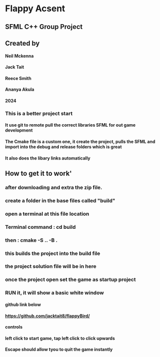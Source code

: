 # Flappy Acsent

## SFML C++ Group Project 
## Created by 
#### Neil Mckenna
#### Jack Tait
#### Reece Smith
#### Ananya Akula

#### 2024

### This is a better project start 

#### It use git to remote pull the correct libraries SFML for out game development

#### The Cmake file is a custom one, it create the project, pulls the SFML and import into the debug and release folders which is great
#### It also does the libary links automatically

## How to get it to work'

### after downloading and extra the zip file.
### create a folder in the base files called "build"
### open a terminal at this file location
### Terminal command : cd build 
### then : cmake -S .. -B .
### this builds the project into the build file
### the project solution file will be in here 
### once the project open set the game as startup project
### RUN it, it will show a basic white window

#### github link below
#### https://github.com/jacktait8/flappyBird/

#### controls
#### left click to start game, tap left click to click upwards
#### Escape should allow tyou to quit the game instantly  

